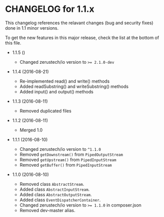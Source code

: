CHANGELOG for 1.1.x
=====================

This changelog references the relavant changes (bug and security fixes) done in
1.1 minor versions.

To get the new features in this major release, check the list at the bottom of
this file.

* 1.1.5 ()
    * Changed zerustech/io version to ``>= 2.1.0-dev``

* 1.1.4 (2016-08-21)
    * Re-implemented read() and write() methods
    * Added readSubstring() and writeSubstring() methods
    * Added input() and output() methods

* 1.1.3 (2016-08-11)
    * Removed duplicated files

* 1.1.2 (2016-08-11)
    * Merged 1.0

* 1.1.1 (2016-08-10)
    * Changed zerustech/io version to ``^1.1.0``
    * Removed ``getDownstream()`` from ``PipedOutputStream``
    * Removed ``getUpstream()`` from ``PipedInputStream``
    * Removed ``getBuffer()`` from ``PipedInputStream``

* 1.1.0 (2016-08-10)
    * Removed class ``AbstractStream``.
    * Added class ``AbstractInputStream``.
    * Added class ``AbstractOutputStream``.
    * Added class ``EventDispatcherContainer``.
    * Changed zerustech/io version to ``>= 1.1.0`` in composer.json
    * Removed dev-master alias.

